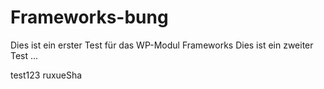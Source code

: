 # Frameworks-bung
Dies ist ein erster Test für das WP-Modul Frameworks 
Dies ist ein zweiter Test ...

test123 ruxueSha
